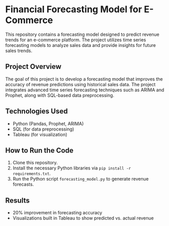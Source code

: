 # Financial Forecasting Model for E-Commerce

This repository contains a forecasting model designed to predict revenue trends for an e-commerce platform. The project utilizes time series forecasting models to analyze sales data and provide insights for future sales trends.

## Project Overview
The goal of this project is to develop a forecasting model that improves the accuracy of revenue predictions using historical sales data. The project integrates advanced time series forecasting techniques such as ARIMA and Prophet, along with SQL-based data preprocessing.

## Technologies Used
- Python (Pandas, Prophet, ARIMA)
- SQL (for data preprocessing)
- Tableau (for visualization)

## How to Run the Code
1. Clone this repository.
2. Install the necessary Python libraries via `pip install -r requirements.txt`.
3. Run the Python script `forecasting_model.py` to generate revenue forecasts.

## Results
- 20% improvement in forecasting accuracy
- Visualizations built in Tableau to show predicted vs. actual revenue

 
